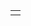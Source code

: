 <html>
<meta http-equiv="content-type" content="text/html; charset=utf-8">
<meta name="robots" content="noindex, nofollow">

<center>
  <table 
  width="100%" height="100%" style="border: 0px solid #444444; border-collapse: collapse;"
  >
    <tr style="border: 0px solid #444444; border-collapse: collapse;">
      <!--  -- -- SCENE -- -- -->
              <td 
                  valign='bottom'
                  background='sam_on_tram.jpg'
                  onClick = " location.href='http://boximi.blogspot.com' "
                  style="background-repeat:no-repeat;
                  background-position:50% 50%;
                  background-size:contain;" 
              >
    </tr>
  </table>

</center>
</html>
